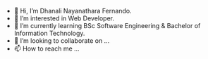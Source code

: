 - 👋 Hi, I’m Dhanali Nayanathara Fernando.
- 👀 I’m interested in Web Developer.
- 🌱 I’m currently learning BSc Software Engineering & Bachelor of Information Technology.
- 💞️ I’m looking to collaborate on ...
- 📫 How to reach me ...

<!---
dhanali94/dhanali94 is a ✨ special ✨ repository because its `README.md` (this file) appears on your GitHub profile.
You can click the Preview link to take a look at your changes.
--->
